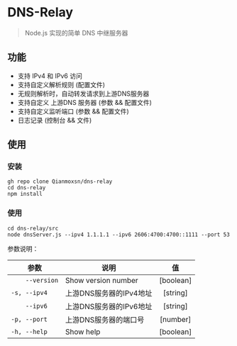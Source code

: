 # DNS-Relay
> Node.js 实现的简单 DNS 中继服务器
> 

## 功能
- 支持 IPv4 和 IPv6 访问
- 支持自定义解析规则 (配置文件)
- 无规则解析时，自动转发请求到上游DNS服务器
- 支持自定义 上游DNS 服务器 (参数 && 配置文件)
- 支持自定义监听端口 (参数 && 配置文件)
- 日志记录 (控制台 && 文件)

## 使用
### 安装
```shell
gh repo clone Qianmoxsn/dns-relay
cd dns-relay
npm install
```
### 使用
```shell
cd dns-relay/src
node dnsServer.js --ipv4 1.1.1.1 --ipv6 2606:4700:4700::1111 --port 53
```
参数说明：  

| 参数              | 说明                  |     值     |
|-----------------|---------------------|:---------:|
| `    --version` | Show version number | [boolean] |
| `-s, --ipv4`    | 上游DNS服务器的IPv4地址     | [string]  |
| `    --ipv6`    | 上游DNS服务器的IPv6地址     | [string]  |
| `-p, --port `   | 上游DNS服务器的端口号        | [number]  |
| `-h, --help`    | Show help           | [boolean] |
